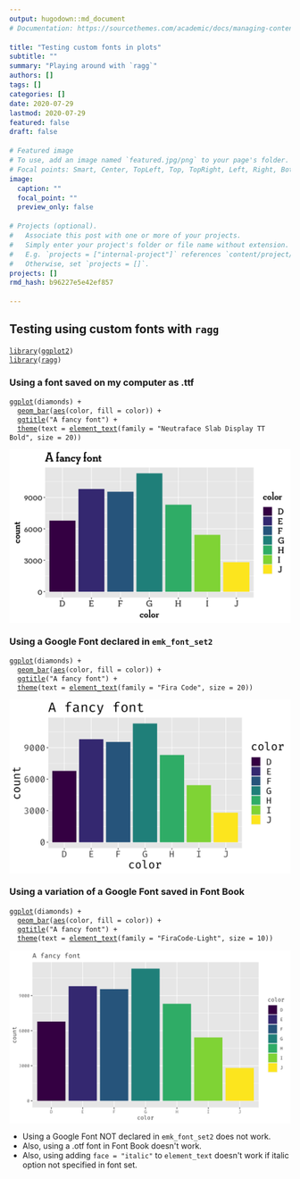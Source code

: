```yaml
---
output: hugodown::md_document
# Documentation: https://sourcethemes.com/academic/docs/managing-content/

title: "Testing custom fonts in plots"
subtitle: ""
summary: "Playing around with `ragg`"
authors: []
tags: []
categories: []
date: 2020-07-29
lastmod: 2020-07-29
featured: false
draft: false

# Featured image
# To use, add an image named `featured.jpg/png` to your page's folder.
# Focal points: Smart, Center, TopLeft, Top, TopRight, Left, Right, BottomLeft, Bottom, BottomRight.
image:
  caption: ""
  focal_point: ""
  preview_only: false

# Projects (optional).
#   Associate this post with one or more of your projects.
#   Simply enter your project's folder or file name without extension.
#   E.g. `projects = ["internal-project"]` references `content/project/deep-learning/index.md`.
#   Otherwise, set `projects = []`.
projects: []
rmd_hash: b96227e5e42ef857

---
```


Testing using custom fonts with `ragg`
--------------------------------------

<div class="highlight">

<pre class='chroma'><code class='language-r' data-lang='r'><span class='nf'><a href='https://rdrr.io/r/base/library.html'>library</a></span>(<span class='k'><a href='http://ggplot2.tidyverse.org'>ggplot2</a></span>)
<span class='nf'><a href='https://rdrr.io/r/base/library.html'>library</a></span>(<span class='k'><a href='https://ragg.r-lib.org'>ragg</a></span>)</code></pre>

</div>

### Using a font saved on my computer as .ttf

<div class="highlight">

<pre class='chroma'><code class='language-r' data-lang='r'><span class='nf'><a href='https://ggplot2.tidyverse.org/reference/ggplot.html'>ggplot</a></span>(<span class='k'>diamonds</span>) <span class='o'>+</span> 
  <span class='nf'><a href='https://ggplot2.tidyverse.org/reference/geom_bar.html'>geom_bar</a></span>(<span class='nf'><a href='https://ggplot2.tidyverse.org/reference/aes.html'>aes</a></span>(<span class='k'>color</span>, fill = <span class='k'>color</span>)) <span class='o'>+</span> 
  <span class='nf'><a href='https://ggplot2.tidyverse.org/reference/labs.html'>ggtitle</a></span>(<span class='s'>"A fancy font"</span>) <span class='o'>+</span> 
  <span class='nf'><a href='https://ggplot2.tidyverse.org/reference/theme.html'>theme</a></span>(text = <span class='nf'><a href='https://ggplot2.tidyverse.org/reference/element.html'>element_text</a></span>(family = <span class='s'>"Neutraface Slab Display TT Bold"</span>, size = <span class='m'>20</span>))
</code></pre>
<img src="figs/unnamed-chunk-2-1.png" width="700px" style="display: block; margin: auto;" />

</div>

### Using a Google Font declared in `emk_font_set2`

<div class="highlight">

<pre class='chroma'><code class='language-r' data-lang='r'><span class='nf'><a href='https://ggplot2.tidyverse.org/reference/ggplot.html'>ggplot</a></span>(<span class='k'>diamonds</span>) <span class='o'>+</span> 
  <span class='nf'><a href='https://ggplot2.tidyverse.org/reference/geom_bar.html'>geom_bar</a></span>(<span class='nf'><a href='https://ggplot2.tidyverse.org/reference/aes.html'>aes</a></span>(<span class='k'>color</span>, fill = <span class='k'>color</span>)) <span class='o'>+</span> 
  <span class='nf'><a href='https://ggplot2.tidyverse.org/reference/labs.html'>ggtitle</a></span>(<span class='s'>"A fancy font"</span>) <span class='o'>+</span> 
  <span class='nf'><a href='https://ggplot2.tidyverse.org/reference/theme.html'>theme</a></span>(text = <span class='nf'><a href='https://ggplot2.tidyverse.org/reference/element.html'>element_text</a></span>(family = <span class='s'>"Fira Code"</span>, size = <span class='m'>20</span>))
</code></pre>
<img src="figs/unnamed-chunk-3-1.png" width="700px" style="display: block; margin: auto;" />

</div>

### Using a variation of a Google Font saved in Font Book

<div class="highlight">

<pre class='chroma'><code class='language-r' data-lang='r'><span class='nf'><a href='https://ggplot2.tidyverse.org/reference/ggplot.html'>ggplot</a></span>(<span class='k'>diamonds</span>) <span class='o'>+</span> 
  <span class='nf'><a href='https://ggplot2.tidyverse.org/reference/geom_bar.html'>geom_bar</a></span>(<span class='nf'><a href='https://ggplot2.tidyverse.org/reference/aes.html'>aes</a></span>(<span class='k'>color</span>, fill = <span class='k'>color</span>)) <span class='o'>+</span> 
  <span class='nf'><a href='https://ggplot2.tidyverse.org/reference/labs.html'>ggtitle</a></span>(<span class='s'>"A fancy font"</span>) <span class='o'>+</span> 
  <span class='nf'><a href='https://ggplot2.tidyverse.org/reference/theme.html'>theme</a></span>(text = <span class='nf'><a href='https://ggplot2.tidyverse.org/reference/element.html'>element_text</a></span>(family = <span class='s'>"FiraCode-Light"</span>, size = <span class='m'>10</span>))
</code></pre>
<img src="figs/unnamed-chunk-4-1.png" width="700px" style="display: block; margin: auto;" />

</div>

<div class="alert-note">

-   Using a Google Font NOT declared in `emk_font_set2` does not work.
-   Also, using a .otf font in Font Book doesn't work.
-   Also, using adding `face = "italic"` to `element_text` doesn't work if italic option not specified in font set.

</div>

